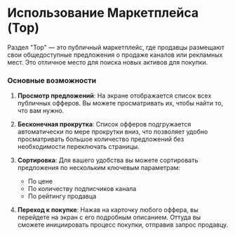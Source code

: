 # Использование Маркетплейса (Top)

Раздел "Top" — это публичный маркетплейс, где продавцы размещают свои общедоступные предложения о продаже каналов или рекламных мест. Это отличное место для поиска новых активов для покупки.

### Основные возможности

1.  **Просмотр предложений**: На экране отображается список всех публичных офферов. Вы можете просматривать их, чтобы найти то, что вам нужно.

2.  **Бесконечная прокрутка**: Список офферов подгружается автоматически по мере прокрутки вниз, что позволяет удобно просматривать большое количество предложений без необходимости переключать страницы.

3.  **Сортировка**: Для вашего удобства вы можете сортировать предложения по нескольким ключевым параметрам:
    * По цене
    * По количеству подписчиков канала
    * По рейтингу продавца

4.  **Переход к покупке**: Нажав на карточку любого оффера, вы перейдете на экран с его подробным описанием. Оттуда вы сможете инициировать процесс покупки, отправив запрос продавцу.